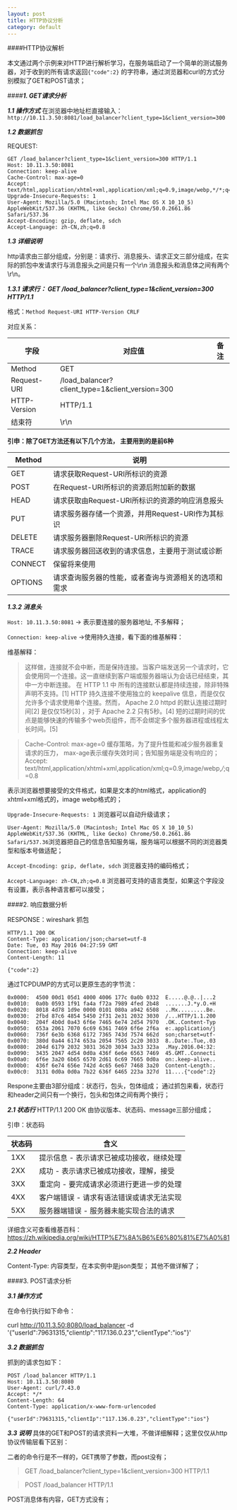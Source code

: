 ```yaml
---
layout: post
title: HTTP协议分析
category: default
---
```



####HTTP协议解析

本文通过两个示例来对HTTP进行解析学习，在服务端启动了一个简单的测试服务器，对于收到的所有请求返回```{"code":2}``` 的字符串，通过浏览器和curl的方式分别模拟了GET和POST请求；
    
####***1. GET请求分析***

***1.1 操作方式***
在浏览器中地址栏直接输入：```http://10.11.3.50:8081/load_balancer?client_type=1&client_version=300```

***1.2 数据抓包***

REQUEST:

```
GET /load_balancer?client_type=1&client_version=300 HTTP/1.1
Host: 10.11.3.50:8081
Connection: keep-alive
Cache-Control: max-age=0
Accept: text/html,application/xhtml+xml,application/xml;q=0.9,image/webp,*/*;q=0.8
Upgrade-Insecure-Requests: 1
User-Agent: Mozilla/5.0 (Macintosh; Intel Mac OS X 10_10_5) AppleWebKit/537.36 (KHTML, like Gecko) Chrome/50.0.2661.86 Safari/537.36
Accept-Encoding: gzip, deflate, sdch
Accept-Language: zh-CN,zh;q=0.8
```

***1.3 详细说明***

http请求由三部分组成，分别是：请求行、消息报头、请求正文三部分组成，在实际的抓包中发请求行与消息报头之间是只有一个\r\n 消息报头和消息体之间有两个\r\n。

***1.3.1 请求行： GET /load_balancer?client_type=1&client_version=300 HTTP/1.1***

格式：`Method Request-URI HTTP-Version CRLF`

对应关系：

|字段|对应值|备注|
|---|---|---|
|Method|GET|
|Request-URI|/load_balancer?client_type=1&client_version=300|
|HTTP-Version|HTTP/1.1|
|结束符|\r\n|

**引申：除了GET方法还有以下几个方法， 主要用到的是前6种**

|Method|说明|
|---|---|
|GET     |请求获取Request-URI所标识的资源 |
|POST    |在Request-URI所标识的资源后附加新的数据|
|HEAD    |请求获取由Request-URI所标识的资源的响应消息报头|
|PUT     |请求服务器存储一个资源，并用Request-URI作为其标识|
|DELETE  |请求服务器删除Request-URI所标识的资源|
|TRACE   |请求服务器回送收到的请求信息，主要用于测试或诊断|
|CONNECT |保留将来使用|
|OPTIONS |请求查询服务器的性能，或者查询与资源相关的选项和需求|

***1.3.2 消息头***

`Host: 10.11.3.50:8081` -> 表示要连接的服务器地址, 不多解释；

`Connection: keep-alive` ->使用持久连接，看下面的维基解释：

维基解释：

> 这样做，连接就不会中断，而是保持连接。当客户端发送另一个请求时，它会使用同一个连接。这一直继续到客户端或服务器端认为会话已经结束，其中一方中断连接。
> 在 HTTP 1.1 中 所有的连接默认都是持续连接，除非特殊声明不支持。[1] HTTP 持久连接不使用独立的 keepalive 信息，而是仅仅允许多个请求使用单个连接。然而， Apache 2.0 httpd 的默认连接过期时间[2] 是仅仅15秒[3] ，对于 Apache 2.2 只有5秒。[4] 短的过期时间的优点是能够快速的传输多个web页组件，而不会绑定多个服务器进程或线程太长时间。[5]

> Cache-Control: max-age=0 缓存策略，为了提升性能和减少服务器重复请求的压力， max-age表示缓存失效时间；告知服务端是没有响应的；
> Accept: text/html,application/xhtml+xml,application/xml;q=0.9,image/webp,*/*;q=0.8

表示浏览器想要接受的文件格式，如果是文本的html格式，application的xhtml+xml格式的，image webp格式的；

`Upgrade-Insecure-Requests: 1` 浏览器可以自动升级请求；

`User-Agent: Mozilla/5.0 (Macintosh; Intel Mac OS X 10_10_5) AppleWebKit/537.36 (KHTML, like Gecko) Chrome/50.0.2661.86 Safari/537.36`浏览器把自己的信息告知服务端，服务端可以根据不同的浏览器类型和版本号做适配；

`Accept-Encoding: gzip, deflate, sdch` 浏览器支持的编码格式；

`Accept-Language: zh-CN,zh;q=0.8`  浏览器可支持的语言类型，如果这个字段没有设置，表示各种语言都可以接受；

####2. 响应数据分析

RESPONSE：wireshark 抓包

    HTTP/1.1 200 OK
    Content-Type: application/json;charset=utf-8
    Date: Tue, 03 May 2016 04:27:59 GMT
    Connection: keep-alive
    Content-Length: 11
    
    {"code":2}

通过TCPDUMP的方式可以更原生态的字节流：

	0x0000:  4500 00d1 05d1 4000 4006 177c 0a0b 0332  E.....@.@..|...2
	0x0010:  0a0b 0593 1f91 fa4a f72a 7989 4fed 2b48  .......J.*y.O.+H
	0x0020:  8018 4d78 1d9e 0000 0101 080a a942 6508  ..Mx.........Be.
	0x0030:  2fbd 87c6 4854 5450 2f31 2e31 2032 3030  /...HTTP/1.1.200
	0x0040:  204f 4b0d 0a43 6f6e 7465 6e74 2d54 7970  .OK..Content-Typ
	0x0050:  653a 2061 7070 6c69 6361 7469 6f6e 2f6a  e:.application/j
	0x0060:  736f 6e3b 6368 6172 7365 743d 7574 662d  son;charset=utf-
	0x0070:  380d 0a44 6174 653a 2054 7565 2c20 3033  8..Date:.Tue,.03
	0x0080:  204d 6179 2032 3031 3620 3034 3a33 323a  .May.2016.04:32:
	0x0090:  3435 2047 4d54 0d0a 436f 6e6e 6563 7469  45.GMT..Connecti
	0x00a0:  6f6e 3a20 6b65 6570 2d61 6c69 7665 0d0a  on:.keep-alive..
	0x00b0:  436f 6e74 656e 742d 4c65 6e67 7468 3a20  Content-Length:.
	0x00c0:  3131 0d0a 0d0a 7b22 636f 6465 223a 327d  11....{"code":2}
	
Respone主要由3部分组成：状态行，包头，包体组成； 通过抓包来看，状态行和header之间只有一个换行，包头和包体之间有两个换行；

***2.1 状态行***
HTTP/1.1 200 OK   由协议版本、状态码、message三部分组成；

引申：状态码

|状态码|含义|
|---|---|
|1XX |提示信息 - 表示请求已被成功接收，继续处理|
|2XX |成功 - 表示请求已被成功接收，理解，接受|
|3XX |重定向 - 要完成请求必须进行更进一步的处理|
|4XX |客户端错误 - 请求有语法错误或请求无法实现|
|5XX |服务器端错误 - 服务器未能实现合法的请求|

详细含义可查看维基百科：
https://zh.wikipedia.org/wiki/HTTP%E7%8A%B6%E6%80%81%E7%A0%81

***2.2 Header***

Content-Type: 内容类型，在本实例中是json类型；
其他不做详解了；

####3. POST请求分析

***3.1 操作方式***

在命令行执行如下命令：

curl http://10.11.3.50:8080/load_balancer -d '{"userId":79631315,"clientIp":"117.136.0.23","clientType":"ios"}'

***3.2 数据抓包***

抓到的请求包如下：

```
POST /load_balancer HTTP/1.1
Host: 10.11.3.50:8080
User-Agent: curl/7.43.0
Accept: */*
Content-Length: 64
Content-Type: application/x-www-form-urlencoded

{"userId":79631315,"clientIp":"117.136.0.23","clientType":"ios"}
```

***3.3 说明***
具体的GET和POST的请求资料一大堆，不做详细解释；这里仅仅从http协议传输层看下区别：

二者的命令行是不一样的，GET携带了参数，而post没有；

> GET /load_balancer?client_type=1&client_version=300 HTTP/1.1

> POST /load_balancer HTTP/1.1 

POST消息体有内容，GET方式没有；



